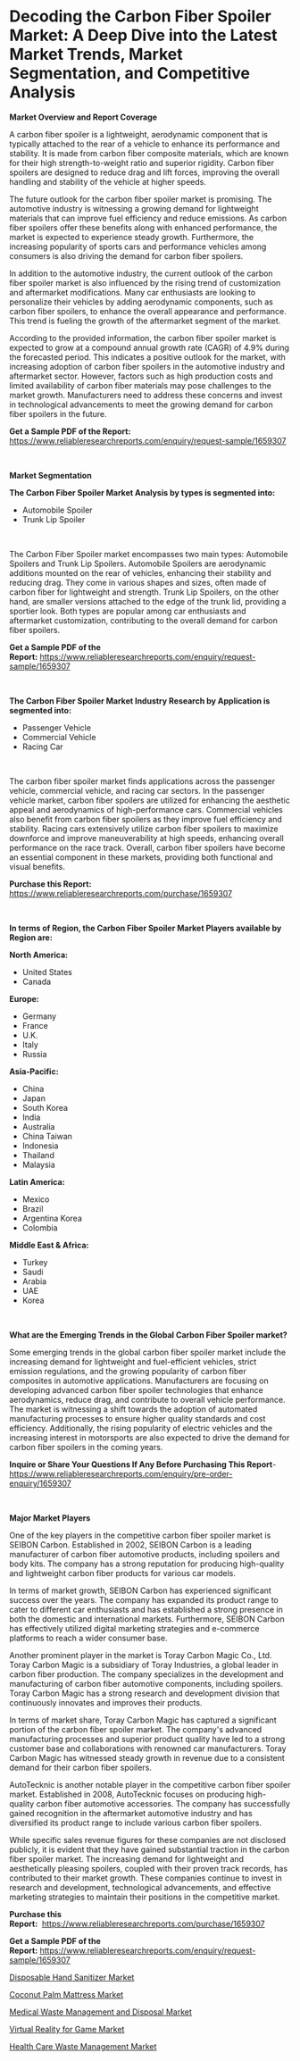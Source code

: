 <p><h1>Decoding the Carbon Fiber Spoiler Market: A Deep Dive into the Latest Market Trends, Market Segmentation, and Competitive Analysis</h1></p><p><strong>Market Overview and Report Coverage</strong></p>
<p><p>A carbon fiber spoiler is a lightweight, aerodynamic component that is typically attached to the rear of a vehicle to enhance its performance and stability. It is made from carbon fiber composite materials, which are known for their high strength-to-weight ratio and superior rigidity. Carbon fiber spoilers are designed to reduce drag and lift forces, improving the overall handling and stability of the vehicle at higher speeds.</p><p>The future outlook for the carbon fiber spoiler market is promising. The automotive industry is witnessing a growing demand for lightweight materials that can improve fuel efficiency and reduce emissions. As carbon fiber spoilers offer these benefits along with enhanced performance, the market is expected to experience steady growth. Furthermore, the increasing popularity of sports cars and performance vehicles among consumers is also driving the demand for carbon fiber spoilers.</p><p>In addition to the automotive industry, the current outlook of the carbon fiber spoiler market is also influenced by the rising trend of customization and aftermarket modifications. Many car enthusiasts are looking to personalize their vehicles by adding aerodynamic components, such as carbon fiber spoilers, to enhance the overall appearance and performance. This trend is fueling the growth of the aftermarket segment of the market.</p><p>According to the provided information, the carbon fiber spoiler market is expected to grow at a compound annual growth rate (CAGR) of 4.9% during the forecasted period. This indicates a positive outlook for the market, with increasing adoption of carbon fiber spoilers in the automotive industry and aftermarket sector. However, factors such as high production costs and limited availability of carbon fiber materials may pose challenges to the market growth. Manufacturers need to address these concerns and invest in technological advancements to meet the growing demand for carbon fiber spoilers in the future.</p></p>
<p><strong>Get a Sample PDF of the Report:</strong> <a href="https://www.reliableresearchreports.com/enquiry/request-sample/1659307">https://www.reliableresearchreports.com/enquiry/request-sample/1659307</a></p>
<p>&nbsp;</p>
<p><strong>Market Segmentation</strong></p>
<p><strong>The Carbon Fiber Spoiler Market Analysis by types is segmented into:</strong></p>
<p><ul><li>Automobile Spoiler</li><li>Trunk Lip Spoiler</li></ul></p>
<p>&nbsp;</p>
<p><p>The Carbon Fiber Spoiler market encompasses two main types: Automobile Spoilers and Trunk Lip Spoilers. Automobile Spoilers are aerodynamic additions mounted on the rear of vehicles, enhancing their stability and reducing drag. They come in various shapes and sizes, often made of carbon fiber for lightweight and strength. Trunk Lip Spoilers, on the other hand, are smaller versions attached to the edge of the trunk lid, providing a sportier look. Both types are popular among car enthusiasts and aftermarket customization, contributing to the overall demand for carbon fiber spoilers.</p></p>
<p><strong>Get a Sample PDF of the Report:</strong>&nbsp;<a href="https://www.reliableresearchreports.com/enquiry/request-sample/1659307">https://www.reliableresearchreports.com/enquiry/request-sample/1659307</a></p>
<p>&nbsp;</p>
<p><strong>The Carbon Fiber Spoiler Market Industry Research by Application is segmented into:</strong></p>
<p><ul><li>Passenger Vehicle</li><li>Commercial Vehicle</li><li>Racing Car</li></ul></p>
<p>&nbsp;</p>
<p><p>The carbon fiber spoiler market finds applications across the passenger vehicle, commercial vehicle, and racing car sectors. In the passenger vehicle market, carbon fiber spoilers are utilized for enhancing the aesthetic appeal and aerodynamics of high-performance cars. Commercial vehicles also benefit from carbon fiber spoilers as they improve fuel efficiency and stability. Racing cars extensively utilize carbon fiber spoilers to maximize downforce and improve maneuverability at high speeds, enhancing overall performance on the race track. Overall, carbon fiber spoilers have become an essential component in these markets, providing both functional and visual benefits.</p></p>
<p><strong>Purchase this Report:</strong>&nbsp; <a href="https://www.reliableresearchreports.com/purchase/1659307">https://www.reliableresearchreports.com/purchase/1659307</a></p>
<p>&nbsp;</p>
<p><strong>In terms of Region, the Carbon Fiber Spoiler Market Players available by Region are:</strong></p>
<p>
    <p> <strong> North America: </strong>
        <ul>
            <li>United States</li>
            <li>Canada</li>
        </ul>
        </p> 
    <p> <strong> Europe: </strong>
        <ul>
            <li>Germany</li>
            <li>France</li>
            <li>U.K.</li>
            <li>Italy</li>
            <li>Russia</li>
        </ul>
        </p> 
    <p> <strong> Asia-Pacific: </strong>
        <ul>
            <li>China</li>
            <li>Japan</li>
            <li>South Korea</li>
            <li>India</li>
            <li>Australia</li>
            <li>China Taiwan</li>
            <li>Indonesia</li>
            <li>Thailand</li>
            <li>Malaysia</li>
        </ul>
        </p> 
    <p> <strong> Latin America: </strong>
        <ul>
            <li>Mexico</li>
            <li>Brazil</li>
            <li>Argentina Korea</li>
            <li>Colombia</li>
        </ul>
        </p> 
    <p> <strong> Middle East & Africa: </strong>
        <ul>
            <li>Turkey</li>
            <li>Saudi</li>
            <li>Arabia</li>
            <li>UAE</li>
            <li>Korea</li>
        </ul>
    </p>
    </p>
<p>&nbsp;</p>
<p><strong>What are the Emerging Trends in the Global Carbon Fiber Spoiler market?</strong></p>
<p><p>Some emerging trends in the global carbon fiber spoiler market include the increasing demand for lightweight and fuel-efficient vehicles, strict emission regulations, and the growing popularity of carbon fiber composites in automotive applications. Manufacturers are focusing on developing advanced carbon fiber spoiler technologies that enhance aerodynamics, reduce drag, and contribute to overall vehicle performance. The market is witnessing a shift towards the adoption of automated manufacturing processes to ensure higher quality standards and cost efficiency. Additionally, the rising popularity of electric vehicles and the increasing interest in motorsports are also expected to drive the demand for carbon fiber spoilers in the coming years.</p></p>
<p><strong>Inquire or Share Your Questions If Any Before Purchasing This Report</strong>- <a href="https://www.reliableresearchreports.com/enquiry/pre-order-enquiry/1659307">https://www.reliableresearchreports.com/enquiry/pre-order-enquiry/1659307</a></p>
<p>&nbsp;</p>
<p><strong>Major Market Players</strong></p>
<p><p>One of the key players in the competitive carbon fiber spoiler market is SEIBON Carbon. Established in 2002, SEIBON Carbon is a leading manufacturer of carbon fiber automotive products, including spoilers and body kits. The company has a strong reputation for producing high-quality and lightweight carbon fiber products for various car models.</p><p>In terms of market growth, SEIBON Carbon has experienced significant success over the years. The company has expanded its product range to cater to different car enthusiasts and has established a strong presence in both the domestic and international markets. Furthermore, SEIBON Carbon has effectively utilized digital marketing strategies and e-commerce platforms to reach a wider consumer base.</p><p>Another prominent player in the market is Toray Carbon Magic Co., Ltd. Toray Carbon Magic is a subsidiary of Toray Industries, a global leader in carbon fiber production. The company specializes in the development and manufacturing of carbon fiber automotive components, including spoilers. Toray Carbon Magic has a strong research and development division that continuously innovates and improves their products.</p><p>In terms of market share, Toray Carbon Magic has captured a significant portion of the carbon fiber spoiler market. The company's advanced manufacturing processes and superior product quality have led to a strong customer base and collaborations with renowned car manufacturers. Toray Carbon Magic has witnessed steady growth in revenue due to a consistent demand for their carbon fiber spoilers.</p><p>AutoTecknic is another notable player in the competitive carbon fiber spoiler market. Established in 2008, AutoTecknic focuses on producing high-quality carbon fiber automotive accessories. The company has successfully gained recognition in the aftermarket automotive industry and has diversified its product range to include various carbon fiber spoilers.</p><p>While specific sales revenue figures for these companies are not disclosed publicly, it is evident that they have gained substantial traction in the carbon fiber spoiler market. The increasing demand for lightweight and aesthetically pleasing spoilers, coupled with their proven track records, has contributed to their market growth. These companies continue to invest in research and development, technological advancements, and effective marketing strategies to maintain their positions in the competitive market.</p></p>
<p><strong>Purchase this Report:</strong>&nbsp;&nbsp;<a href="https://www.reliableresearchreports.com/purchase/1659307">https://www.reliableresearchreports.com/purchase/1659307</a></p>
<p></p>
<p><strong>Get a Sample PDF of the Report:</strong>&nbsp;<a href="https://www.reliableresearchreports.com/enquiry/request-sample/1659307">https://www.reliableresearchreports.com/enquiry/request-sample/1659307</a></p>
<p><p><a href="https://medium.com/@marlonblick/disposable-hand-sanitizer-market-report-reveals-the-latest-trends-and-growth-opportunities-of-this-1778bcd4f646">Disposable Hand Sanitizer Market</a></p><p><a href="https://medium.com/@luispacocha/coconut-palm-mattress-market-report-reveals-the-latest-trends-and-growth-opportunities-of-this-cc660fa9936d">Coconut Palm Mattress Market</a></p><p><a href="https://medium.com/@aliciahaley1989/medical-waste-management-and-disposal-market-comprehensive-assessment-by-type-application-and-e840d8f8fcd0">Medical Waste Management and Disposal Market</a></p><p><a href="https://medium.com/@yvettelesch/virtual-reality-for-game-market-insight-market-trends-growth-forecasted-from-2023-to-2030-0331ad934dee">Virtual Reality for Game Market</a></p><p><a href="https://medium.com/@jazminjones30/health-care-waste-management-market-the-key-to-successful-business-strategy-forecast-till-2030-220164a08d0d">Health Care Waste Management Market</a></p></p>